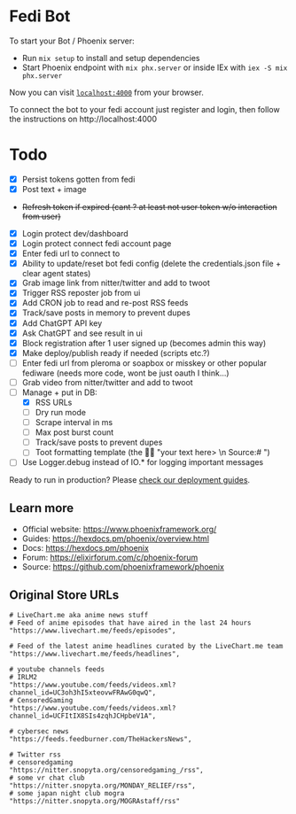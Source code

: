 # Fedi Bot

To start your Bot / Phoenix server:

  * Run `mix setup` to install and setup dependencies
  * Start Phoenix endpoint with `mix phx.server` or inside IEx with `iex -S mix phx.server`

Now you can visit [`localhost:4000`](http://localhost:4000) from your browser.

To connect the bot to your fedi account just register and login, then follow the instructions on http://localhost:4000

# Todo 

- [x] Persist tokens gotten from fedi
- [x] Post text + image
- ~~Refresh token if expired (cant ? at least not user token w/o interaction from user)~~
- [x] Login protect dev/dashboard 
- [x] Login protect connect fedi account page
- [x] Enter fedi url to connect to 
- [x] Ability to update/reset bot fedi config (delete the credentials.json file + clear agent states)
- [x] Grab image link from nitter/twitter and add to twoot 
- [x] Trigger RSS reposter job from ui 
- [x] Add CRON job to read and re-post RSS feeds
- [x] Track/save posts in memory to prevent dupes
- [x] Add ChatGPT API key
- [x] Ask ChatGPT and see result in ui
- [x] Block registration after 1 user signed up (becomes admin this way)
- [x] Make deploy/publish ready if needed (scripts etc.?)
- [ ] Enter fedi url from pleroma or soapbox or misskey or other popular fediware (needs more code, wont be just oauth I think...)   
- [ ] Grab video from nitter/twitter and add to twoot 
- [ ] Manage + put in DB: 
  - [x] RSS URLs
  - [ ] Dry run mode
  - [ ] Scrape interval in ms
  - [ ] Max post burst count 
  - [ ] Track/save posts to prevent dupes
  - [ ] Toot formatting template (the 🤖💬 "your text here> \n Source:# ")
- [ ] Use Logger.debug instead of IO.* for logging important messages

Ready to run in production? Please [check our deployment guides](https://hexdocs.pm/phoenix/deployment.html).
## Learn more

  * Official website: https://www.phoenixframework.org/
  * Guides: https://hexdocs.pm/phoenix/overview.html
  * Docs: https://hexdocs.pm/phoenix
  * Forum: https://elixirforum.com/c/phoenix-forum
  * Source: https://github.com/phoenixframework/phoenix


## Original Store URLs

    # LiveChart.me aka anime news stuff
    # Feed of anime episodes that have aired in the last 24 hours
    "https://www.livechart.me/feeds/episodes",

    # Feed of the latest anime headlines curated by the LiveChart.me team
    "https://www.livechart.me/feeds/headlines",

    # youtube channels feeds
    # IRLM2
    "https://www.youtube.com/feeds/videos.xml?channel_id=UC3oh3hI5xteovwFRAwG0qwQ",
    # CensoredGaming
    "https://www.youtube.com/feeds/videos.xml?channel_id=UCFItIX8SIs4zqhJCHpbeV1A",

    # cybersec news
    "https://feeds.feedburner.com/TheHackersNews",
    
    # Twitter rss
    # censoredgaming
    "https://nitter.snopyta.org/censoredgaming_/rss",
    # some vr chat club
    "https://nitter.snopyta.org/MONDAY_RELIEF/rss",
    # some japan night club mogra
    "https://nitter.snopyta.org/MOGRAstaff/rss"
